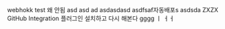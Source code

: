 webhokk test
왜 안됨
asd
asd
ad
asdasdasd
asdfsaf자동배포s
asdsda
ZXZX
GitHub Integration 플러그인 설치하고 다시 해본다
gggg
ㅣ
ㅓㅓ
